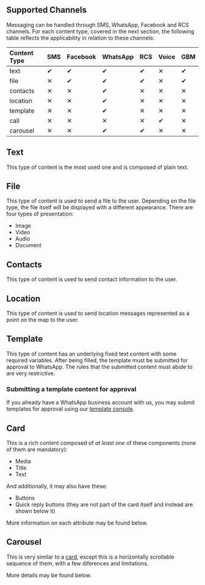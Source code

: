 ## Supported Channels

Messaging can be handled through SMS, WhatsApp, Facebook and RCS channels. For each content type, covered in the next section, the following table reflects the applicability in relation to these channels:

| Content Type | SMS      | Facebook | WhatsApp | RCS      | Voice    | GBM     |
|:-------------|:---------|:---------|:---------|:---------|:---------|:--------|
| text         | &#10004; | &#10004; | &#10004; | &#10004; | &#10005; |&#10004; |
| file         | &#10005; | &#10004; | &#10004; | &#10004; | &#10005; |&#10004; |
| contacts     | &#10005; | &#10005; | &#10004; | &#10005; | &#10005; |&#10005; |
| location     | &#10005; | &#10005; | &#10004; | &#10005; | &#10005; |&#10005; |
| template     | &#10005; | &#10005; | &#10004; | &#10005; | &#10005; |&#10005; |
| call         | &#10005; | &#10005; | &#10005; | &#10005; | &#10004; |&#10005; |
| carousel     | &#10005; | &#10005; | &#10004; | &#10004; | &#10005; |&#10005; |

## Text
This type of content is the most used one and is composed of plain text.

<SchemaDefinition schemaRef="#/components/schemas/content.text" showWriteOnly="true" />

## File
This type of content is used to send a file to the user. Depending on the file type, the file itself will be displayed with a different appearance. There are four types of presentation:
* Image
* Video
* Audio
* Document

<SchemaDefinition schemaRef="#/components/schemas/content.file" showWriteOnly="true" />

## Contacts
This type of content is used to send contact information to the user.

<SchemaDefinition schemaRef="#/components/schemas/content.contacts" showWriteOnly="true" />

## Location
This type of content is used to send location messages represented as a point on the map to the user.

<SchemaDefinition schemaRef="#/components/schemas/content.location" showWriteOnly="true" />

## Template
This type of content has an underlying fixed text content with some required variables. After being filled, the template must be submitted for approval to WhatsApp. The rules that the submitted content must abide to are very restrictive.

<SchemaDefinition schemaRef="#/components/schemas/content.template" showWriteOnly="true" />

### Submitting a template content for approval
If you already have a WhatsApp business account with us, you may submit templates for approval using our [template console](https://app.zenvia.com/home/templates).

## Card

This is a rich content composed of *at least one* of these components (none of them are mandatory):
* Media
* Title
* Text

And additionally, it may also have these:
* Buttons
* Quick reply buttons (they are not part of the card itself and instead are shown below it)

More information on each attribute may be found below.

<SchemaDefinition schemaRef="#/components/schemas/content.card" />

## Carousel

This is very similar to a [card](#section/Card), except this is a horizontally scrollable sequence of them, with a few diferences and limitations.

More details may be found below.

<SchemaDefinition schemaRef="#/components/schemas/content.carousel" />
